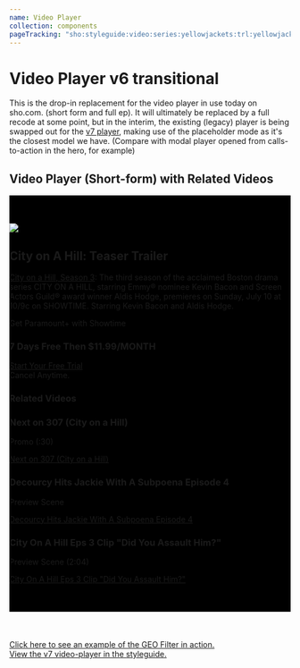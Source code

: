 ```yaml
---
name: Video Player
collection: components
pageTracking: "sho:styleguide:video:series:yellowjackets:trl:yellowjackets season 2 official trailer"
---
```


# Video Player v6 transitional
This is the drop-in replacement for the video player in use today on sho.com. (short form and full ep). 
It will ultimately be replaced by a full recode at some point, but in the interim, the existing (legacy) player is being swapped out for the [v7 player](./video-player7/index.html), making use of the placeholder mode as it's the closest model we have. (Compare with modal player opened from calls-to-action in the hero, for example)

## Video Player (Short-form) with Related Videos

<div class="video-player-example">
<main class="video-player-standard">
<div class="video-player video-player--two-col">
  <div class="video-player__primary">
    <div class="video-player__video">
      <div class="video-play7r js-video-play7r"
        data-defer="true"
        data-autoplay="true"
        data-video-id="6320977613112"
        data-asset-id="80972"
        data-asset-title="Yellowjackets Season 2 Official Trailer"
        data-asset-type="trl"
        data-age-gate="18"
        data-asset-creation-date="2023-02-22"
      >
        <img class="video-play7r__poster" src="https://www.sho.com/site/image-bin/images/1034344_2_0/1034344_2_0_trl01_1280x640.jpg" />
        <div class="video-play7r__age-gate-container"></div>
        <div class="video-play7r__big-play-button" type="button" title="Play Video"></div>
      </div>
    </div>
    <section class="video-metadata-section video-metadata--short-form">
      <div class="video-metadata">
        <div class="video-metadata__inner">
          <h1 class="video-metadata__details__title">City on A Hill: Teaser Trailer</h1>
          <p class="video-metadata__details__desc">
            <a class="video-metadata__details__link" href="/city-on-a-hill/season/3/episode/1/gods-and-monsters"
              data-track data-context="video details" data-label="title link">City on a Hill, Season 3</a>: The third
            season of the acclaimed Boston drama series CITY ON A HILL, starring Emmy® nominee Kevin Bacon and Screen
            Actors Guild® award winner Aldis Hodge, premieres on Sunday, July 10 at 10/9c on SHOWTIME. Starring Kevin
            Bacon and Aldis Hodge.
          </p>
        </div>
      </div>
      <section class="refresh-order-banner--no-image refresh-order-banner section--inner">
        <div class="refresh-order-banner__inner" data-context="banner">
          <a href="/order?i_cid=int-default-26165" class="refresh-order-banner__image-wrapper" data-track
            data-label="provider lead" data-provider-id="77733">
            <div class="refresh-order-banner__image lazyload"
              data-bgset="https://www.sho.com/assets/images/order/banner/february-2023-order-banner_960x180.jpeg">
            </div>
          </a>
          <div class="refresh-order-banner__body">
            <div class="refresh-order-banner__topline">Get Paramount+ with Showtime</div>
            <h3 class="refresh-order-banner__headline">7 Days Free Then $11.99/MONTH</h3>
            <a href="/order?i_cid=int-default-26165" class="refresh-order-banner__button" data-track
              data-label="provider lead" data-provider-id="77733">Start Your Free Trial</a>
            <div class="refresh-order-banner__legal">Cancel Anytime.</div>
          </div>
        </div>
      </section>
    </section>
  </div>
  <div class="video-player__secondary">
    <h3 class="video-player__secondary__header">Related Videos</h3>
    <div class="promo-group promo-group--related-videos" data-context="promo group:Related Videos">
      <div class="promo promo--valign promo--video promo--docked promo--landscape">
        <div class="promo__image lazyload"
          data-bgset="https://www.sho.com/site/image-bin/images/1033334_3_3512804/1033334_3_3512804_nxt01_640x320.jpg">
        </div>
        <div class="promo__body">
          <div class="promo__details">
            <h3 class="promo__headline">Next on 307 (City on a Hill)</h3>
            <p class="promo__topline">Promo (:30)</p>
          </div>
        </div>
        <a class="promo__link" href="/video/78754/next-on-307-city-on-a-hill" data-track
          data-label="video:Next on 307 (City on a Hill)" data-location="tile 1">Next on 307 (City on a Hill)</a>
      </div>
      <div class="promo promo--valign promo--video promo--docked promo--landscape">
        <div class="promo__image lazyload"
          data-bgset="https://www.sho.com/site/image-bin/images/1033334_3_3512801/1033334_3_3512801_eps02_640x320.jpg">
        </div>
        <div class="promo__body">
          <div class="promo__details">
            <h3 class="promo__headline">Decourcy Hits Jackie With A Subpoena Episode 4 </h3>
            <p class="promo__topline">Preview Scene</p>
          </div>
        </div>
        <a class="promo__link" href="/video/79039/decourcy-hits-jackie-with-a-subpoena-episode-4" data-track
          data-label="video:Decourcy Hits Jackie With A Subpoena Episode 4 " data-location="tile 2">Decourcy Hits
          Jackie With A Subpoena Episode 4 </a>
      </div>
      <div class="promo promo--valign promo--video promo--docked promo--landscape">
        <div class="promo__image lazyload"
          data-bgset="https://www.sho.com/site/image-bin/images/1033334_3_3512801/1033334_3_3512801_eps01_640x320.jpg">
        </div>
        <div class="promo__body">
          <div class="promo__details">
            <h3 class="promo__headline">City On A Hill Eps 3 Clip "Did You Assault Him?"</h3>
            <p class="promo__topline">Preview Scene (2:04)</p>
          </div>
        </div>
        <a class="promo__link" href="/video/78848/city-on-a-hill-episode-3-official-clip-did-you-assault-him"
          data-track data-label="video:City On A Hill Eps 3 Clip &quot;Did You Assault Him?&quot;"
          data-location="tile 3">City On A Hill Eps 3 Clip &quot;Did You Assault Him?&quot;</a>
      </div>
    </div>
  </div>
</main>
</div>

<p>
  <a href="./geo-filter">Click here to see an example of the GEO Filter in action.</a><br />
  <a href="../video-player7">View the v7 video-player in the styleguide.</a>
</p>


<style> 
  .site-sidebar,
  .site-sidebar-toggle {
    display: none;
  }
  .simplified-global-navigation {
    position: absolute;
    top: 0;
    z-index: 9999;
  }
  .site-main {
    padding: 0;
  }
  .site-content {
    max-width: none;
  }
  .video-player-example {
    margin-bottom:50px;
    background-color:#000;
    padding-top:50px;
    padding-bottom:50px;
  }
  @media screen and (min-width:992px){
    .site-main {
      padding:15px;
    }
  }
  .video-player__order-overlay .order-overlay__logo {
    background-image:url(https://www.sho.com/www/sho/lib/assets/svg/showtime-logo.svg); /* the logo isn't working locally cos svg path is botched somehow */
  }
</style>